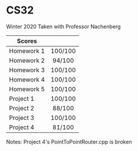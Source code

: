 # CS32

  Winter 2020 Taken with Professor Nachenberg 

Scores| |
|----|:---:|
Homework 1| 100/100|
Homework 2| 94/100|
Homework 3| 100/100|
Homework 4| 100/100|
Homework 5| 100/100|
Project 1| 100/100
Project 2|88/100
Project 3|100/100
Project 4|81/100

Notes:
Project 4's PointToPointRouter.cpp is broken
